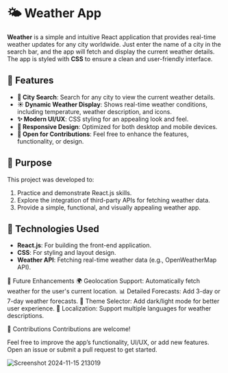 # 🌤️ Weather App  

**Weather** is a simple and intuitive React application that provides real-time weather updates for any city worldwide. Just enter the name of a city in the search bar, and the app will fetch and display the current weather details. The app is styled with **CSS** to ensure a clean and user-friendly interface.  



## 🌟 Features  

- **🔎 City Search**: Search for any city to view the current weather details.  
- **☀️ Dynamic Weather Display**: Shows real-time weather conditions, including temperature, weather description, and icons.  
- **✨ Modern UI/UX**: CSS styling for an appealing look and feel.  
- **📱 Responsive Design**: Optimized for both desktop and mobile devices.  
- **🤝 Open for Contributions**: Feel free to enhance the features, functionality, or design.  


## 🎯 Purpose  

This project was developed to:  
1. Practice and demonstrate React.js skills.  
2. Explore the integration of third-party APIs for fetching weather data.  
3. Provide a simple, functional, and visually appealing weather app.  



## 🚀 Technologies Used  

- **React.js**: For building the front-end application.  
- **CSS**: For styling and layout design.  
- **Weather API**: Fetching real-time weather data (e.g., OpenWeatherMap API).  

🌟 Future Enhancements
🌍 Geolocation Support: Automatically fetch weather for the user's current location.
📊 Detailed Forecasts: Add 3-day or 7-day weather forecasts.
🎨 Theme Selector: Add dark/light mode for better user experience.
💬 Localization: Support multiple languages for weather descriptions.



🤝 Contributions
Contributions are welcome!

Feel free to improve the app’s functionality, UI/UX, or add new features.
Open an issue or submit a pull request to get started.


![Screenshot 2024-11-15 213019](https://github.com/user-attachments/assets/56dd4f73-918b-4cbb-80b1-03a011588f9c)


